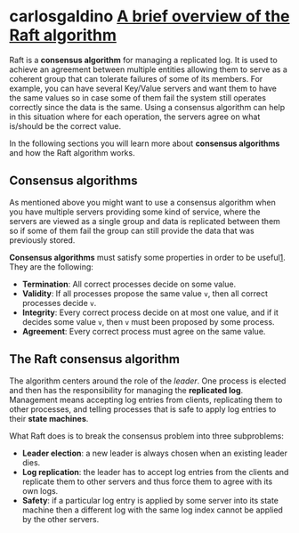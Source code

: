 # carlosgaldino [A brief overview of the Raft algorithm](http://blog.carlosgaldino.com/a-brief-overview-of-the-raft-algorithm.html)

Raft is a **consensus algorithm** for managing a replicated log. It is used to achieve an agreement between multiple entities allowing them to serve as a coherent group that can tolerate failures of some of its members. For example, you can have several Key/Value servers and want them to have the same values so in case some of them fail the system still operates correctly since the data is the same. Using a consensus algorithm can help in this situation where for each operation, the servers agree on what is/should be the correct value.

In the following sections you will learn more about **consensus algorithms** and how the Raft algorithm works.

## Consensus algorithms

As mentioned above you might want to use a consensus algorithm when you have multiple servers providing some kind of service, where the servers are viewed as a single group and data is replicated between them so if some of them fail the group can still provide the data that was previously stored.

**Consensus algorithms** must satisfy some properties in order to be useful[1](http://blog.carlosgaldino.com/a-brief-overview-of-the-raft-algorithm.html#fn1). They are the following:

- **Termination**: All correct processes decide on some value.
- **Validity**: If all processes propose the same value `v`, then all correct processes decide `v`.
- **Integrity**: Every correct process decide on at most one value, and if it decides some value `v`, then `v` must been proposed by some process.
- **Agreement**: Every correct process must agree on the same value.

## The Raft consensus algorithm

The algorithm centers around the role of the *leader*. One process is elected and then has the responsibility for managing the **replicated log**. Management means accepting log entries from clients, replicating them to other processes, and telling processes that is safe to apply log entries to their **state machines**.

What Raft does is to break the consensus problem into three subproblems:

- **Leader election**: a new leader is always chosen when an existing leader dies.
- **Log replication**: the leader has to accept log entries from the clients and replicate them to other servers and thus force them to agree with its own logs.
- **Safety**: if a particular log entry is applied by some server into its state machine then a different log with the same log index cannot be applied by the other servers.


